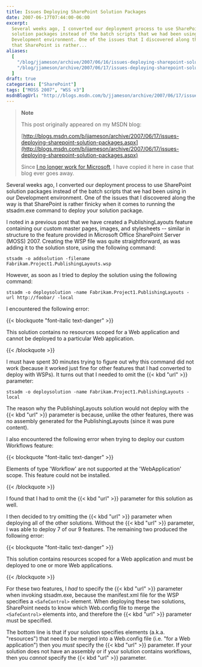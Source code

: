 ```yaml
---
title: Issues Deploying SharePoint Solution Packages
date: 2007-06-17T07:44:00-06:00
excerpt:
  Several weeks ago, I converted our deployment process to use SharePoint
  solution packages instead of the batch scripts that we had been using in our
  Development environment. One of the issues that I discovered along the way is
  that SharePoint is rather...
aliases:
  [
    "/blog/jjameson/archive/2007/06/16/issues-deploying-sharepoint-solution-packages.aspx",
    "/blog/jjameson/archive/2007/06/17/issues-deploying-sharepoint-solution-packages.aspx",
  ]
draft: true
categories: ["SharePoint"]
tags: ["MOSS 2007", "WSS v3"]
msdnBlogUrl: "http://blogs.msdn.com/b/jjameson/archive/2007/06/17/issues-deploying-sharepoint-solution-packages.aspx"
---
```


> **Note**
>
> This post originally appeared on my MSDN blog:
>
> [http://blogs.msdn.com/b/jjameson/archive/2007/06/17/issues-deploying-sharepoint-solution-packages.aspx](http://blogs.msdn.com/b/jjameson/archive/2007/06/17/issues-deploying-sharepoint-solution-packages.aspx)
>
> Since
> [I no longer work for Microsoft](/blog/jjameson/2011/09/02/last-day-with-microsoft),
> I have copied it here in case that blog ever goes away.

Several weeks ago, I converted our deployment process to use SharePoint solution
packages instead of the batch scripts that we had been using in our Development
environment. One of the issues that I discovered along the way is that
SharePoint is rather finicky when it comes to running the stsadm.exe command to
deploy your solution package.

I noted in a previous post that we have created a PublishingLayouts feature
containing our custom master pages, images, and stylesheets -- similar in
structure to the feature provided in Microsoft Office SharePoint Server (MOSS)
2007. Creating the WSP file was quite straightforward, as was adding it to the
solution store, using the following command:

```
stsadm -o addsolution -filename Fabrikam.Project1.PublishingLayouts.wsp
```

However, as soon as I tried to deploy the solution using the following command:

```
stsadm -o deploysolution -name Fabrikam.Project1.PublishingLayouts -url http://foobar/ -local
```

I encountered the following error:

{{< blockquote "font-italic text-danger" >}}

This solution contains no resources scoped for a Web application and cannot be
deployed to a particular Web application.

{{< /blockquote >}}

I must have spent 30 minutes trying to figure out why this command did not work
(because it worked just fine for other features that I had converted to deploy
with WSPs). It turns out that I needed to omit the {{< kbd "url" >}} parameter:

```
stsadm -o deploysolution -name Fabrikam.Project1.PublishingLayouts -local
```

The reason why the PublishingLayouts solution would not deploy with the {{< kbd
"url" >}} parameter is because, unlike the other features, there was no assembly
generated for the PublishingLayouts (since it was pure content).

I also encountered the following error when trying to deploy our custom
Workflows feature:

{{< blockquote "font-italic text-danger" >}}

Elements of type 'Workflow' are not supported at the 'WebApplication' scope.
This feature could not be installed.

{{< /blockquote >}}

I found that I had to omit the {{< kbd "url" >}} parameter for this solution as
well.

I then decided to try omitting the {{< kbd "url" >}} parameter when deploying
all of the other solutions. Without the {{< kbd "url" >}} parameter, I was able
to deploy 7 of our 9 features. The remaining two produced the following error:

{{< blockquote "font-italic text-danger" >}}

This solution contains resources scoped for a Web application and must be
deployed to one or more Web applications.

{{< /blockquote >}}

For these two features, I *had* to specify the {{< kbd "url" >}} parameter when
invoking stsadm.exe, because the manifest.xml file for the WSP specifies a
`<SafeControl>` element. When deploying these two solutions, SharePoint needs to
know which Web.config file to merge the `<SafeControl>` elements into, and
therefore the {{< kbd "url" >}} parameter must be specified.

The bottom line is that if your solution specifies elements (a.k.a. "resources")
that need to be merged into a Web.config file (i.e. "for a Web application")
then you *must* specify the {{< kbd "url" >}} parameter. If your solution does
not have an assembly or if your solution contains workflows, then you *cannot*
specify the {{< kbd "url" >}} parameter.
